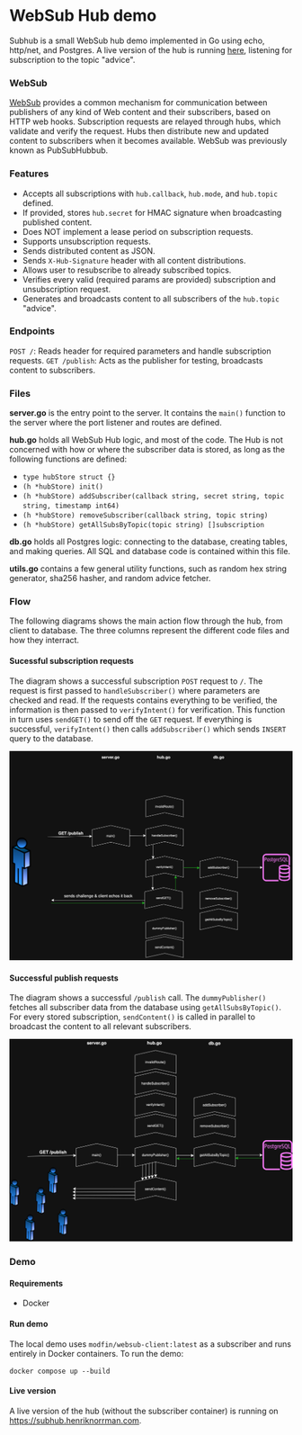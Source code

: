 # WebSub Hub demo

Subhub is a small WebSub hub demo implemented in Go using echo, http/net, and Postgres. A live version of the hub is running [here](https://subhub.henriknorrman.com), listening for subscription to the topic "advice".

### WebSub
[WebSub](https://www.w3.org/TR/websub/) provides a common mechanism for communication between publishers of any kind of Web content and their subscribers, based on HTTP web hooks. Subscription requests are relayed through hubs, which validate and verify the request. Hubs then distribute new and updated content to subscribers when it becomes available. WebSub was previously known as PubSubHubbub.

### Features
  * Accepts all subscriptions with `hub.callback`, `hub.mode`, and `hub.topic` defined.
  * If provided, stores `hub.secret` for HMAC signature when broadcasting published content.
  * Does NOT implement a lease period on subscription requests.
  * Supports unsubscription requests.
  * Sends distributed content as JSON.
  * Sends `X-Hub-Signature` header with all content distributions.
  * Allows user to resubscribe to already subscribed topics.
  * Verifies every valid (required params are provided) subscription and unsubscription request.
  * Generates and broadcasts content to all subscribers of the `hub.topic` "advice".

### Endpoints

`POST /`: Reads header for required parameters and handle subscription requests. 
`GET /publish`: Acts as the publisher for testing, broadcasts content to subscribers.

### Files
**server.go** is the entry point to the server. It contains the `main()` function to the server where the port listener and routes are defined.

**hub.go** holds all WebSub Hub logic, and most of the code. The Hub is not concerned with how or where the subscriber data is stored, as long as the following functions are defined:
* `type hubStore struct {}`
* `(h *hubStore) init()`
* `(h *hubStore) addSubscriber(callback string, secret string, topic string, timestamp int64)`
* `(h *hubStore) removeSubscriber(callback string, topic string)`
* `(h *hubStore) getAllSubsByTopic(topic string) []subscription`


**db.go** holds all Postgres logic: connecting to the database, creating tables, and making queries. All SQL and database code is contained within this file. 


**utils.go** contains a few general utility functions, such as random hex string generator, sha256 hasher, and random advice fetcher.

### Flow
The following diagrams shows the main action flow through the hub, from client to database. The three columns represent the different code files and how they interract.

#### Sucessful subscription requests
The diagram shows a successful subscription `POST` request to `/`. The request is first passed to `handleSubscriber()` where parameters are checked and read. If the requests contains everything to be verified, the information is then passed to `verifyIntent()` for verification. This function in turn uses `sendGET()` to send off the `GET` request. If everything is successful, `verifyIntent()` then calls `addSubscriber()` which sends `INSERT` query to the database.

<div align="center">
<img src="./subscribe-success.png" width="700">
</div>


#### Successful publish requests
The diagram shows a successful `/publish` call. The `dummyPublisher()` fetches all subscriber data from the database using `getAllSubsByTopic()`. For every stored subscription, `sendContent()` is called in parallel to broadcast the content to all relevant subscribers.

<div align="center">
<img src="./publish-success.png" width="700">
</div>


### Demo
#### Requirements
* Docker
  
#### Run demo

The local demo uses `modfin/websub-client:latest` as a subscriber and runs entirely in Docker containers. To run the demo:
```
docker compose up --build
```

#### Live version
A live version of the hub (without the subscriber container) is running on https://subhub.henriknorrman.com.


